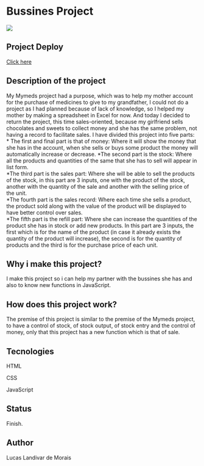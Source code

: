 <h1>Bussines Project</h1>
  <img src="img/Captura de Tela (124).png">

<h2>Project Deploy</h2>
 <a href="https://bussines-project-13a5u0ctx-lucaslandivar.vercel.app" target="_blank">Click here</a>
  
<h2>Description of the project</h2>
<p>My Mymeds project had a purpose, which was to help my mother account for the purchase of medicines to give to my grandfather, I could not do a project as I had planned because of lack of knowledge, so I helped my mother by making a spreadsheet in Excel for now. And today I decided to return the project, this time sales-oriented, because my girlfriend sells chocolates and sweets to collect money and she has the same problem, not having a record to facilitate sales.
I have divided this project into five parts:
* The first and final part is that of money: Where it will show the money that she has in the account, when she sells or buys some product the money will automatically increase or decrease.
*The second part is the stock: Where all the products and quantities of the same that she has to sell will appear in list form.<br>
*The third part is the sales part: Where she will be able to sell the products of the stock, in this part are 3 inputs, one with the product of the stock, another with the quantity of the sale and another with the selling price of the unit.<br>
*The fourth part is the sales record: Where each time she sells a product, the product sold along with the value of the product will be displayed to have better control over sales.<br>
*The fifth part is the refill part: Where she can increase the quantities of the product she has in stock or add new products. In this part are 3 inputs, the first which is for the name of the product (in case it already exists the quantity of the product will increase), the second is for the quantity of products and the third is for the purchase price of each unit.<br></p> 

<h2>Why i make this project?</h2>
<p>I make this project so i can help my partner with the bussines she has and also to know new functions in JavaScript.</p>

<h2>How does this project work?</h2>
<P>The premise of this project is similar to the premise of the Mymeds project, to have a control of stock, of stock output, of stock entry and the control of money, only that this project has a new function which is that of sale.</p>

<h2>Tecnologies</h2>
<p>HTML</p>
<p>CSS</p>
<p>JavaScript</p>

<h2>Status</h2>
<p>Finish.</p>

<h2>Author</h2>
<p>Lucas Landivar de Morais</p>
